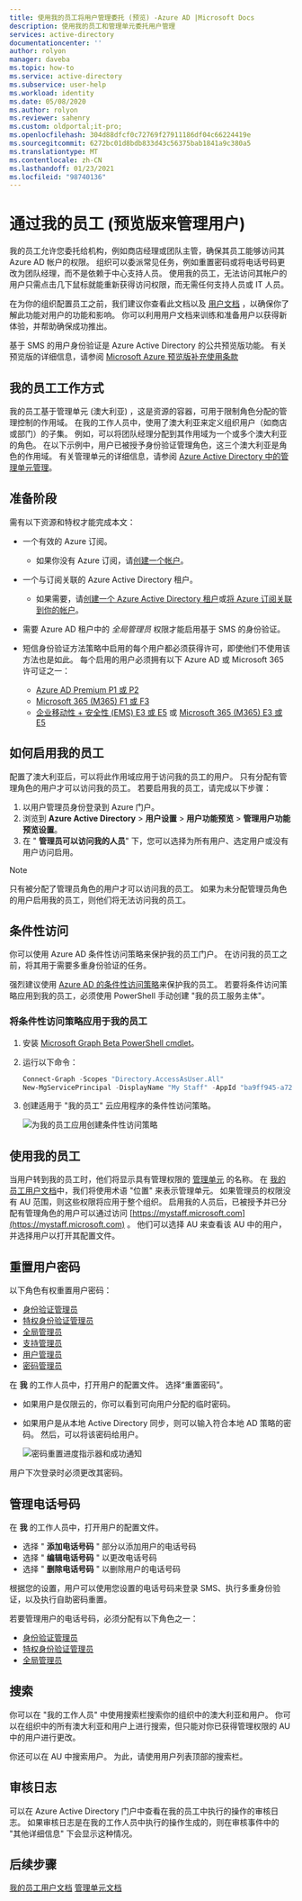 ```yaml
---
title: 使用我的员工将用户管理委托 (预览) -Azure AD |Microsoft Docs
description: 使用我的员工和管理单元委托用户管理
services: active-directory
documentationcenter: ''
author: rolyon
manager: daveba
ms.topic: how-to
ms.service: active-directory
ms.subservice: user-help
ms.workload: identity
ms.date: 05/08/2020
ms.author: rolyon
ms.reviewer: sahenry
ms.custom: oldportal;it-pro;
ms.openlocfilehash: 304d88dfcf0c72769f27911186df04c66224419e
ms.sourcegitcommit: 6272bc01d8bdb833d43c56375bab1841a9c380a5
ms.translationtype: MT
ms.contentlocale: zh-CN
ms.lasthandoff: 01/23/2021
ms.locfileid: "98740136"
---
```

# <a name="manage-your-users-with-my-staff-preview"></a>通过我的员工 (预览版来管理用户) 

我的员工允许您委托给机构，例如商店经理或团队主管，确保其员工能够访问其 Azure AD 帐户的权限。 组织可以委派常见任务，例如重置密码或将电话号码更改为团队经理，而不是依赖于中心支持人员。 使用我的员工，无法访问其帐户的用户只需点击几下鼠标就能重新获得访问权限，而无需任何支持人员或 IT 人员。

在为你的组织配置员工之前，我们建议你查看此文档以及 [用户文档](../user-help/my-staff-team-manager.md) ，以确保你了解此功能对用户的功能和影响。 你可以利用用户文档来训练和准备用户以获得新体验，并帮助确保成功推出。

基于 SMS 的用户身份验证是 Azure Active Directory 的公共预览版功能。 有关预览版的详细信息，请参阅 [Microsoft Azure 预览版补充使用条款](https://azure.microsoft.com/support/legal/preview-supplemental-terms/)

## <a name="how-my-staff-works"></a>我的员工工作方式

我的员工基于管理单元 (澳大利亚) ，这是资源的容器，可用于限制角色分配的管理控制的作用域。 在我的工作人员中，使用了澳大利亚来定义组织用户（如商店或部门）的子集。 例如，可以将团队经理分配到其作用域为一个或多个澳大利亚的角色。 在以下示例中，用户已被授予身份验证管理角色，这三个澳大利亚是角色的作用域。 有关管理单元的详细信息，请参阅 [Azure Active Directory 中的管理单元管理](administrative-units.md)。

## <a name="before-you-begin"></a>准备阶段

需有以下资源和特权才能完成本文：

* 一个有效的 Azure 订阅。

  * 如果你没有 Azure 订阅，请[创建一个帐户](https://azure.microsoft.com/free/?WT.mc_id=A261C142F)。
* 一个与订阅关联的 Azure Active Directory 租户。

  * 如果需要，请[创建一个 Azure Active Directory 租户](../fundamentals/sign-up-organization.md)或[将 Azure 订阅关联到你的帐户](../fundamentals/active-directory-how-subscriptions-associated-directory.md)。
* 需要 Azure AD 租户中的 *全局管理员* 权限才能启用基于 SMS 的身份验证。
* 短信身份验证方法策略中启用的每个用户都必须获得许可，即使他们不使用该方法也是如此。 每个启用的用户必须拥有以下 Azure AD 或 Microsoft 365 许可证之一：

  * [Azure AD Premium P1 或 P2](https://azure.microsoft.com/pricing/details/active-directory/)
  * [Microsoft 365 (M365) F1 或 F3](https://www.microsoft.com/licensing/news/m365-firstline-workers)
  * [企业移动性 + 安全性 (EMS) E3 或 E5](https://www.microsoft.com/microsoft-365/enterprise-mobility-security/compare-plans-and-pricing) 或 [Microsoft 365 (M365) E3 或 E5](https://www.microsoft.com/microsoft-365/compare-microsoft-365-enterprise-plans)

## <a name="how-to-enable-my-staff"></a>如何启用我的员工

配置了澳大利亚后，可以将此作用域应用于访问我的员工的用户。 只有分配有管理角色的用户才可以访问我的员工。 若要启用我的员工，请完成以下步骤：

1. 以用户管理员身份登录到 Azure 门户。
2. 浏览到 **Azure Active Directory**  >  **用户设置**  >  **用户功能预览**  >  **管理用户功能预览设置**。
3. 在 " **管理员可以访问我的人员**" 下，您可以选择为所有用户、选定用户或没有用户访问启用。

> [!Note]
> 只有被分配了管理员角色的用户才可以访问我的员工。 如果为未分配管理员角色的用户启用我的员工，则他们将无法访问我的员工。

## <a name="conditional-access"></a>条件性访问

你可以使用 Azure AD 条件性访问策略来保护我的员工门户。 在访问我的员工之前，将其用于需要多重身份验证的任务。

强烈建议使用 [Azure AD 的条件性访问策略](../conditional-access/index.yml)来保护我的员工。 若要将条件访问策略应用到我的员工，必须使用 PowerShell 手动创建 "我的员工服务主体"。

### <a name="apply-a-conditional-access-policy-to-my-staff"></a>将条件性访问策略应用于我的员工

1. 安装 [Microsoft Graph Beta PowerShell cmdlet](https://github.com/microsoftgraph/msgraph-sdk-powershell/blob/dev/samples/0-InstallModule.ps1)。
1. 运行以下命令：

   ```powershell
   Connect-Graph -Scopes "Directory.AccessAsUser.All"
   New-MgServicePrincipal -DisplayName "My Staff" -AppId "ba9ff945-a723-4ab5-a977-bd8c9044fe61"
   ```
1. 创建适用于 "我的员工" 云应用程序的条件性访问策略。

    ![为我的员工应用创建条件性访问策略](./media/my-staff-configure/conditional-access.png)

## <a name="using-my-staff"></a>使用我的员工

当用户转到我的员工时，他们将显示具有管理权限的 [管理单元](administrative-units.md) 的名称。 在 [我的员工用户文档](../user-help/my-staff-team-manager.md)中，我们将使用术语 "位置" 来表示管理单元。 如果管理员的权限没有 AU 范围，则这些权限将应用于整个组织。 启用我的人员后，已被授予并已分配有管理角色的用户可以通过访问 [https://mystaff.microsoft.com](https://mystaff.microsoft.com) 。 他们可以选择 AU 来查看该 AU 中的用户，并选择用户以打开其配置文件。

## <a name="reset-a-users-password"></a>重置用户密码

以下角色有权重置用户密码：

- [身份验证管理员](permissions-reference.md#authentication-administrator)
- [特权身份验证管理员](permissions-reference.md#privileged-authentication-administrator)
- [全局管理员](permissions-reference.md#global-administrator--company-administrator)
- [支持管理员](permissions-reference.md#helpdesk-administrator)
- [用户管理员](permissions-reference.md#user-administrator)
- [密码管理员](permissions-reference.md#password-administrator)

在 **我** 的工作人员中，打开用户的配置文件。 选择“重置密码”。

- 如果用户是仅限云的，你可以看到可向用户分配的临时密码。
- 如果用户是从本地 Active Directory 同步，则可以输入符合本地 AD 策略的密码。 然后，可以将该密码给用户。

    ![密码重置进度指示器和成功通知](./media/my-staff-configure/reset-password.png)

用户下次登录时必须更改其密码。

## <a name="manage-a-phone-number"></a>管理电话号码

在 **我** 的工作人员中，打开用户的配置文件。

- 选择 " **添加电话号码** " 部分以添加用户的电话号码
- 选择 " **编辑电话号码** " 以更改电话号码
- 选择 " **删除电话号码** " 以删除用户的电话号码

根据您的设置，用户可以使用您设置的电话号码来登录 SMS、执行多重身份验证，以及执行自助密码重置。

若要管理用户的电话号码，必须分配有以下角色之一：

- [身份验证管理员](permissions-reference.md#authentication-administrator)
- [特权身份验证管理员](permissions-reference.md#privileged-authentication-administrator)
- [全局管理员](permissions-reference.md#global-administrator--company-administrator)

## <a name="search"></a>搜索

你可以在 "我的工作人员" 中使用搜索栏搜索你的组织中的澳大利亚和用户。 你可以在组织中的所有澳大利亚和用户上进行搜索，但只能对你已获得管理权限的 AU 中的用户进行更改。

你还可以在 AU 中搜索用户。 为此，请使用用户列表顶部的搜索栏。

## <a name="audit-logs"></a>审核日志

可以在 Azure Active Directory 门户中查看在我的员工中执行的操作的审核日志。 如果审核日志是在我的工作人员中执行的操作生成的，则在审核事件中的 "其他详细信息" 下会显示这种情况。

## <a name="next-steps"></a>后续步骤

[我的员工用户文档](../user-help/my-staff-team-manager.md) 
[管理单元文档](administrative-units.md)
